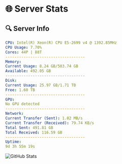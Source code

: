 # 🌐 Server Stats
## 🔍 Server Info
```yaml
CPU: Intel(R) Xeon(R) CPU E5-2699 v4 @ 1392.85MHz
CPU Usage: 7.70%
Cores: 44P | 88T
-----------------------------------
Memory:
Current Usage: 8.24 GB/503.74 GB
Available: 492.05 GB
-----------------------------------
Disk:
Current Usage: 25.97 GB/1.71 TB
Free: 1.60 TB
-----------------------------------
GPU:
No GPU detected
-----------------------------------
Network:
Current Transfer (Sent): 1.02 MB/s
Current Transfer (Received): 79.74 KB/s
Total Sent: 491.81 GB
Total Received: 116.59 GB
-----------------------------------
Uptime:
9d 3h 55m 19s
```
![GitHub Stats](https://img.shields.io/badge/Updated-2025-04-28_21:04:07-blue)
